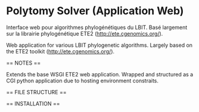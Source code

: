 Polytomy Solver (Application Web)
==============================

Interface web pour algorithmes phylogénétiques du LBIT.
Basé largement sur la librairie phylogénétique ETE2 (http://ete.cgenomics.org/).

Web application for various LBIT phylogenetic algorithms.
Largely based on the ETE2 toolkit (http://ete.cgenomics.org/).

== NOTES ==

Extends the base WSGI ETE2 web application. Wrapped and structured as a CGI python application due to hosting environment constraits.

== FILE STRUCTURE ==

== INSTALLATION ==
